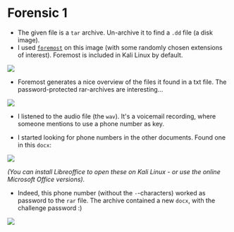 # Forensic 1

* The given file is a `tar` archive. Un-archive it to find a `.dd` file (a disk image).
* I used [`foremost`](https://www.kali.org/tools/foremost/) on this image (with some randomly chosen extensions of interest). Foremost is included in Kali Linux by default.

![](https://i.imgur.com/laBEOYL.png)

* Foremost generates a nice overview of the files it found in a txt file. The password-protected rar-archives are interesting...

![](https://i.imgur.com/KdV4Q9o.png)

* I listened to the audio file (the `wav`). It's a voicemail recording, where someone mentions to use a phone number as key.

* I started looking for phone numbers in the other documents. Found one in this `docx`:

![](https://i.imgur.com/64WSjCf.png)

*(You can install Libreoffice to open these on Kali Linux - or use the online Microsoft Office versions).*

* Indeed, this phone number (without the `-`-characters) worked as password to the `rar` file. The archive contained a new `docx`, with the challenge password :)

![](https://i.imgur.com/vZURnuG.png)

